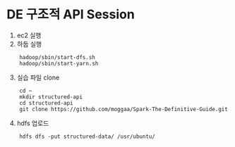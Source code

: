 # DE 구조적 API Session

1. ec2 실행
2. 하둡 실행
```shell
    hadoop/sbin/start-dfs.sh
    hadoop/sbin/start-yarn.sh
```

3. 실습 파일 clone
```shell
    cd ~
    mkdir structured-api
    cd structured-api
    git clone https://github.com/moggaa/Spark-The-Definitive-Guide.git
```

4. hdfs 업로드
```shell
    hdfs dfs -put structured-data/ /usr/ubuntu/
```